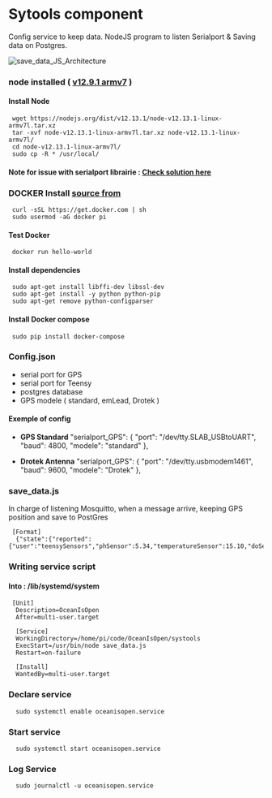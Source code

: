 # Sytools component 

Config service to keep data.
NodeJS program to listen Serialport & Saving data on Postgres.

![save_data_JS_Architecture](https://user-images.githubusercontent.com/25310798/66206025-1a837980-e6af-11e9-9402-aa3d28ff5975.png)
### node installed ( [v12.9.1 armv7](https://nodejs.org/en/download/) )
#### Install Node
     wget https://nodejs.org/dist/v12.13.1/node-v12.13.1-linux-armv7l.tar.xz
     tar -xvf node-v12.13.1-linux-armv7l.tar.xz node-v12.13.1-linux-armv7l/
     cd node-v12.13.1-linux-armv7l/
     sudo cp -R * /usr/local/
     
#### Note for issue with serialport librairie : [Check solution here](https://github.com/serialport/node-serialport/issues/1910#issuecomment-524949720)

### DOCKER Install [source from](https://dev.to/rohansawant/installing-docker-and-docker-compose-on-the-raspberry-pi-in-5-simple-steps-3mgl)
     curl -sSL https://get.docker.com | sh 
     sudo usermod -aG docker pi
#### Test Docker
     docker run hello-world 
#### Install dependencies     
     sudo apt-get install libffi-dev libssl-dev 
     sudo apt-get install -y python python-pip 
     sudo apt-get remove python-configparser
#### Install Docker compose
     sudo pip install docker-compose 

### Config.json
* serial port for GPS
* serial port for Teensy
* postgres database
* GPS modele ( standard, emLead, Drotek )

#### Exemple of config
* **GPS Standard**
    "serialport_GPS": {
      "port": "/dev/tty.SLAB_USBtoUART",
      "baud": 4800,
      "modele": "standard"
    },

* **Drotek Antenna** 
    "serialport_GPS": {
        "port": "/dev/tty.usbmodem1461",
        "baud": 9600,
        "modele": "Drotek"
        },

### save_data.js

In charge of listening Mosquitto, when a message arrive, keeping GPS position and save to PostGres 

     [Format]
      {"state":{"reported":{"user":"teensySensors","phSensor":5.34,"temperatureSensor":15.10,"doSensor":9.25,"ecSensor":13.06,"tdsSensor":456.05,"orpSensor":237.30,"turbiditySensor":2.35}}}
      

### Writing service script
#### Into : /lib/systemd/system 

     [Unit]
      Description=OceanIsOpen
      After=multi-user.target

      [Service]
      WorkingDirectory=/home/pi/code/OceanIsOpen/systools
      ExecStart=/usr/bin/node save_data.js
      Restart=on-failure

      [Install]
      WantedBy=multi-user.target

### Declare service  
      sudo systemctl enable oceanisopen.service  

### Start service  
      sudo systemctl start oceanisopen.service  

### Log Service
      sudo journalctl -u oceanisopen.service 
